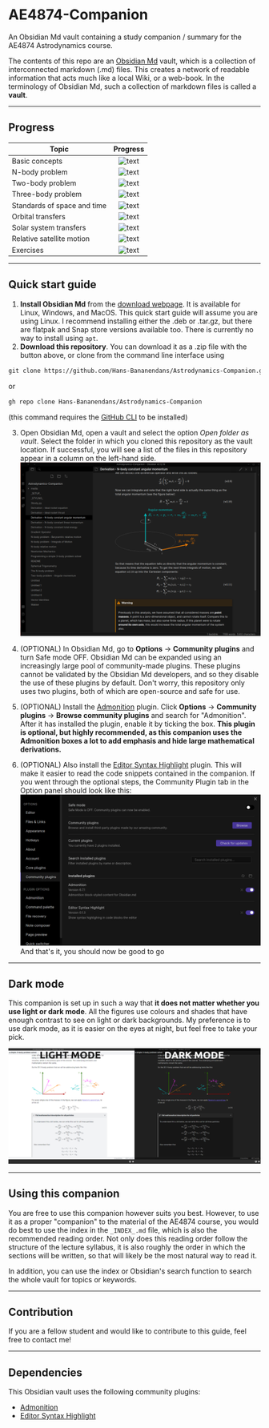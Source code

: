 <!---Note: Although this is a markdown file, this specific README.md file is written for the GitHub markdown interpreter, not the Obsidian Md interpreter. As a result, this page may not be displayed correctly in Obsidian Md. Don't worry, this is fine, as this page is not part of the companion.    ---> 

# AE4874-Companion
An Obsidian Md vault containing a study companion / summary for the AE4874 Astrodynamics course.

The contents of this repo are an [Obsidian Md](https://obsidian.md/) vault, which is a collection of interconnected markdown (.md) files. This creates a network of readable information that acts much like a local Wiki, or a web-book. In the terminology of Obsidian Md, such a collection of markdown files is called a **vault**.
___
## Progress

| Topic         | Progress      |
| ------------- |:-------------:|
| Basic concepts | ![text](https://progress-bar.dev/100) |
| N-body problem    | ![text](https://progress-bar.dev/100) |
| Two-body problem    | ![text](https://progress-bar.dev/70) |
| Three-body problem | ![text](https://progress-bar.dev/0) |
| Standards of space and time | ![text](https://progress-bar.dev/0) |
| Orbital transfers    | ![text](https://progress-bar.dev/15) |
| Solar system transfers   | ![text](https://progress-bar.dev/5) |
| Relative satellite motion | ![text](https://progress-bar.dev/0) |
| Exercises | ![text](https://progress-bar.dev/5) |


___
## Quick start guide
1. **Install Obsidian Md** from the [download webpage](https://obsidian.md/download). It is available for Linux, Windows, and MacOS. This quick start guide will assume you are using Linux. 
   I recommend installing either the .deb or .tar.gz, but there are flatpak and Snap store versions available too. There is currently no way to install using `apt`.
2. **Download this repository**. You can download it as a .zip file with the button above, or clone from the command line interface using
```md
git clone https://github.com/Hans-Bananendans/Astrodynamics-Companion.git
```
or
```md
gh repo clone Hans-Bananendans/Astrodynamics-Companion
```
(this command requires the [GitHub CLI](https://cli.github.com/) to be installed)

3. Open Obsidian Md, open a vault and select the option *Open folder as vault*. Select the folder in which you cloned this repository as the vault location. If successful, you will see a list of the files in this repository appear in a column on the left-hand side.
![installation2.png](./media/installation2.png)

4. (OPTIONAL) In Obsidian Md, go to **Options** -> **Community plugins** and turn Safe mode OFF. Obsidian Md can be expanded using an increasingly large pool of community-made plugins. These plugins cannot be validated by the Obsidian Md developers, and so they disable the use of these plugins by default. Don't worry, this repository only uses two plugins, both of which are open-source and safe for use.
5. (OPTIONAL) Install the [Admonition](https://github.com/valentine195/obsidian-admonition) plugin. Click **Options** -> **Community plugins** -> **Browse community plugins** and search for "Admonition". After it has installed the plugin, enable it by ticking the box.
    **This plugin is optional, but highly recommended, as this companion uses the Admonition boxes a lot to add emphasis and hide large mathematical derivations.**
6. (OPTIONAL) Also install the [Editor Syntax Highlight](https://github.com/deathau/cm-editor-syntax-highlight-obsidian) plugin. This will make it easier to read the code snippets contained in the companion.
If you went through the optional steps, the Community Plugin tab in the Option panel should look like this:
![installation1.png](./media/installation1.png)
And that's it, you should now be good to go
___

## Dark mode
This companion is set up in such a way that **it does not matter whether you use light or dark mode**. All the figures use colours and shades that have enough contrast to see on light or dark backgrounds. My preference is to use dark mode, as it is easier on the eyes at night, but feel free to take your pick.

![installation3.png](./media/installation3.png)

___
## Using this companion
You are free to use this companion however suits you best. However, to use it as a proper "companion" to the material of the AE4874 course, you would do best to use the index in the `_INDEX_.md` file, which is also the recommended reading order. Not only does this reading order follow the structure of the lecture syllabus, it is also roughly the order in which the sections will be written, so that will likely be the most natural way to read it.

In addition, you can use the index or Obsidian's search function to search the whole vault for topics or keywords.

___
## Contribution
If you are a fellow student and would like to contribute to this guide, feel free to contact me!

___
## Dependencies
This Obsidian vault uses the following community plugins:
 - [Admonition](https://github.com/valentine195/obsidian-admonition)
 - [Editor Syntax Highlight](https://github.com/deathau/cm-editor-syntax-highlight-obsidian)
